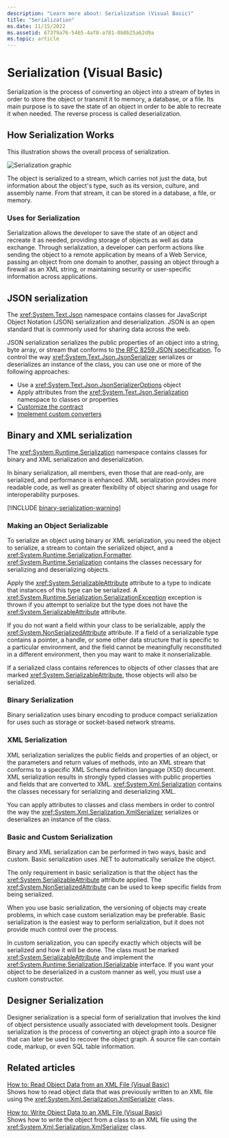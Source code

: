 ```yaml
---
description: "Learn more about: Serialization (Visual Basic)"
title: "Serialization"
ms.date: 11/15/2022
ms.assetid: 67379a76-5465-4af8-a781-0b0b25a62d9a
ms.topic: article
---
```

# Serialization (Visual Basic)

Serialization is the process of converting an object into a stream of bytes in order to store the object or transmit it to memory, a database, or a file. Its main purpose is to save the state of an object in order to be able to recreate it when needed. The reverse process is called deserialization.  
  
## How Serialization Works  

 This illustration shows the overall process of serialization.  
  
![Serialization graphic](./media/index/serialization-process.gif)
  
 The object is serialized to a stream, which carries not just the data, but information about the object's type, such as its version, culture, and assembly name. From that stream, it can be stored in a database, a file, or memory.  
  
### Uses for Serialization  

 Serialization allows the developer to save the state of an object and recreate it as needed, providing storage of objects as well as data exchange. Through serialization, a developer can perform actions like sending the object to a remote application by means of a Web Service, passing an object from one domain to another, passing an object through a firewall as an XML string, or maintaining security or user-specific information across applications.

## JSON serialization

The <xref:System.Text.Json> namespace contains classes for JavaScript Object Notation (JSON) serialization and deserialization. JSON is an open standard that is commonly used for sharing data across the web.

JSON serialization serializes the public properties of an object into a string, byte array, or stream that conforms to [the RFC 8259 JSON specification](https://tools.ietf.org/html/rfc8259). To control the way <xref:System.Text.Json.JsonSerializer> serializes or deserializes an instance of the class, you can use one or more of the following approaches:

* Use a <xref:System.Text.Json.JsonSerializerOptions> object
* Apply attributes from the <xref:System.Text.Json.Serialization> namespace to classes or properties
* [Customize the contract](../../../../standard/serialization/system-text-json/custom-contracts.md)
* [Implement custom converters](../../../../standard/serialization/system-text-json/converters-how-to.md)

## Binary and XML serialization

The <xref:System.Runtime.Serialization> namespace contains classes for binary and XML serialization and deserialization.

In binary serialization, all members, even those that are read-only, are serialized, and performance is enhanced. XML serialization provides more readable code, as well as greater flexibility of object sharing and usage for interoperability purposes.

[!INCLUDE [binary-serialization-warning](~/includes/binary-serialization-warning.md)]

### Making an Object Serializable  

 To serialize an object using binary or XML serialization, you need the object to serialize, a stream to contain the serialized object, and a <xref:System.Runtime.Serialization.Formatter>. <xref:System.Runtime.Serialization> contains the classes necessary for serializing and deserializing objects.  
  
 Apply the <xref:System.SerializableAttribute> attribute to a type to indicate that instances of this type can be serialized. A <xref:System.Runtime.Serialization.SerializationException> exception is thrown if you attempt to serialize but the type does not have the <xref:System.SerializableAttribute> attribute.  
  
 If you do not want a field within your class to be serializable, apply the <xref:System.NonSerializedAttribute> attribute. If a field of a serializable type contains a pointer, a handle, or some other data structure that is specific to a particular environment, and the field cannot be meaningfully reconstituted in a different environment, then you may want to make it nonserializable.  
  
 If a serialized class contains references to objects of other classes that are marked <xref:System.SerializableAttribute>, those objects will also be serialized.
  
### Binary Serialization  

 Binary serialization uses binary encoding to produce compact serialization for uses such as storage or socket-based network streams.  
  
### XML Serialization  

 XML serialization serializes the public fields and properties of an object, or the parameters and return values of methods, into an XML stream that conforms to a specific XML Schema definition language (XSD) document. XML serialization results in strongly typed classes with public properties and fields that are converted to XML. <xref:System.Xml.Serialization> contains the classes necessary for serializing and deserializing XML.  
  
 You can apply attributes to classes and class members in order to control the way the <xref:System.Xml.Serialization.XmlSerializer> serializes or deserializes an instance of the class.  
  
### Basic and Custom Serialization  

Binary and XML serialization can be performed in two ways, basic and custom. Basic serialization uses .NET to automatically serialize the object.

 The only requirement in basic serialization is that the object has the <xref:System.SerializableAttribute> attribute applied. The <xref:System.NonSerializedAttribute> can be used to keep specific fields from being serialized.  
  
 When you use basic serialization, the versioning of objects may create problems, in which case custom serialization may be preferable. Basic serialization is the easiest way to perform serialization, but it does not provide much control over the process.  

 In custom serialization, you can specify exactly which objects will be serialized and how it will be done. The class must be marked <xref:System.SerializableAttribute> and implement the <xref:System.Runtime.Serialization.ISerializable> interface. If you want your object to be deserialized in a custom manner as well, you must use a custom constructor.
  
## Designer Serialization  

 Designer serialization is a special form of serialization that involves the kind of object persistence usually associated with development tools. Designer serialization is the process of converting an object graph into a source file that can later be used to recover the object graph. A source file can contain code, markup, or even SQL table information.  
  
## <a name="BKMK_RelatedTopics"></a> Related articles
  
 [How to: Read Object Data from an XML File (Visual Basic)](how-to-read-object-data-from-an-xml-file.md)  
 Shows how to read object data that was previously written to an XML file using the <xref:System.Xml.Serialization.XmlSerializer> class.  
  
 [How to: Write Object Data to an XML File (Visual Basic)](how-to-write-object-data-to-an-xml-file.md)  
 Shows how to write the object from a class to an XML file using the <xref:System.Xml.Serialization.XmlSerializer> class.
